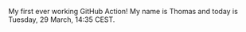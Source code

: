 My first ever working GitHub Action!
My name is Thomas and today is Tuesday, 29 March, 14:35 CEST. 
